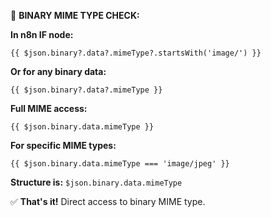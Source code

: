 
🎯 **BINARY MIME TYPE CHECK:**

**In n8n IF node:**
```
{{ $json.binary?.data?.mimeType?.startsWith('image/') }}
```

**Or for any binary data:**
```
{{ $json.binary?.data?.mimeType }}
```

**Full MIME access:**
```
{{ $json.binary.data.mimeType }}
```

**For specific MIME types:**
```
{{ $json.binary.data.mimeType === 'image/jpeg' }}
```

**Structure is:**
`$json.binary.data.mimeType`

✅ **That's it!** Direct access to binary MIME type.